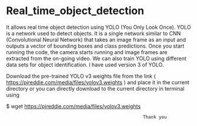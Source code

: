 # Real_time_object_detection
It allows real time object detection using YOLO (You Only Look Once). YOLO is a network used to detect objects. It is a single network
similar to CNN (Convolutional Neural Network) that takes an image frame as an input and outputs a vector of bounding boxes and class 
predictions. Once you start running the code, the camera starts running and image frames are extracted from the on-going video. We can also
train YOLO using different data sets for object identification. I have used version 3 of YOLO.

Download the pre-trained YOLO v3 weights file from the link ( https://pjreddie.com/media/files/yolov3.weights ) and place it in the current directory or you can directly download to the current directory in terminal using

$ wget https://pjreddie.com/media/files/yolov3.weights
                                            
                                                        Thank you
